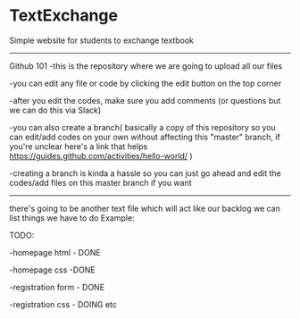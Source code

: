 # TextExchange
Simple website for students to exchange textbook

__________
Github 101
-this is the repository where we are going to upload all our files

-you can edit any file or code by clicking the edit button on the top corner

-after you edit the codes, make sure you add comments (or questions but we can do this via Slack)

-you can also create a branch( basically a copy of this repository so you can edit/add codes on your own without affecting this "master" branch, if you're unclear here's a link that helps https://guides.github.com/activities/hello-world/ )

-creating a branch is kinda a hassle so you can just go ahead and edit the codes/add files on this master branch if you want


__________
there's going to be another text file which will act like our backlog
we can list things we have to do 
Example:  

TODO:

-homepage html - DONE 

-homepage css -DONE

-registration form - DONE

-registration css - DOING
etc


